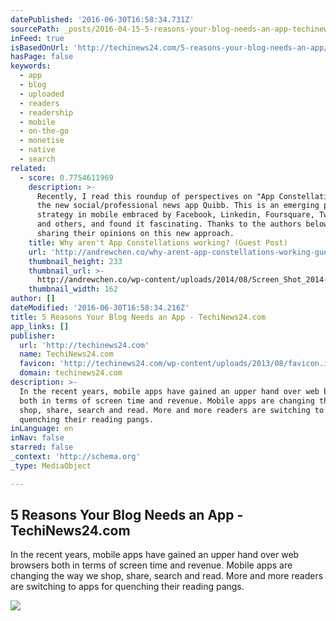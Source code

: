 ```yaml
---
datePublished: '2016-06-30T16:58:34.731Z'
sourcePath: _posts/2016-04-15-5-reasons-your-blog-needs-an-app-techinews24com.md
inFeed: true
isBasedOnUrl: 'http://techinews24.com/5-reasons-your-blog-needs-an-app/'
hasPage: false
keywords:
  - app
  - blog
  - uploaded
  - readers
  - readership
  - mobile
  - on-the-go
  - monetise
  - native
  - search
related:
  - score: 0.7754611969
    description: >-
      Recently, I read this roundup of perspectives on "App Constellations" on
      the new social/professional news app Quibb. This is an emerging product
      strategy in mobile embraced by Facebook, Linkedin, Foursquare, Twitter,
      and others, and found it fascinating. Thanks to the authors below for
      sharing their opinions on this new approach.
    title: Why aren't App Constellations working? (Guest Post)
    url: 'http://andrewchen.co/why-arent-app-constellations-working-guest-post/'
    thumbnail_height: 233
    thumbnail_url: >-
      http://andrewchen.co/wp-content/uploads/2014/08/Screen_Shot_2014-07-15_at_11.51.42_AM.png
    thumbnail_width: 162
author: []
dateModified: '2016-06-30T16:58:34.216Z'
title: 5 Reasons Your Blog Needs an App - TechiNews24.com
app_links: []
publisher:
  url: 'http://techinews24.com'
  name: TechiNews24.com
  favicon: 'http://techinews24.com/wp-content/uploads/2013/08/favicon.ico'
  domain: techinews24.com
description: >-
  In the recent years, mobile apps have gained an upper hand over web browsers
  both in terms of screen time and revenue. Mobile apps are changing the way we
  shop, share, search and read. More and more readers are switching to apps for
  quenching their reading pangs.
inLanguage: en
inNav: false
starred: false
_context: 'http://schema.org'
_type: MediaObject

---
```

<article style=""><h1>5 Reasons Your Blog Needs an App - TechiNews24.com</h1><p>In the recent years, mobile apps have gained an upper hand over web browsers both in terms of screen time and revenue. Mobile apps are changing the way we shop, share, search and read. More and more readers are switching to apps for quenching their reading pangs.</p><img src="http://techinews24.com/wp-content/uploads/2016/02/Stay-Closer-to-Your-Readers.jpg" /></article>